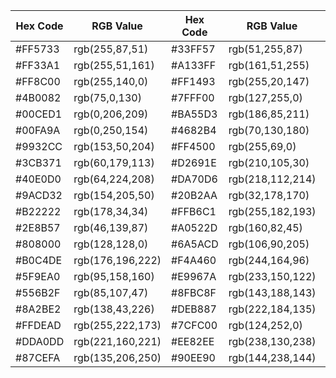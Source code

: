 | Hex Code | RGB Value        | Hex Code | RGB Value        | Hex Code | RGB Value        |
| -------- | ---------------- | -------- | ---------------- | -------- | ---------------- |
| #FF5733  | rgb(255,87,51)   | #33FF57  | rgb(51,255,87)   | #3357FF  | rgb(51,87,255)   |
| #FF33A1  | rgb(255,51,161)  | #A133FF  | rgb(161,51,255)  | #33FFF5  | rgb(51,255,245)  |
| #FF8C00  | rgb(255,140,0)   | #FF1493  | rgb(255,20,147)  | #FFD700  | rgb(255,215,0)   |
| #4B0082  | rgb(75,0,130)    | #7FFF00  | rgb(127,255,0)   | #DC143C  | rgb(220,20,60)   |
| #00CED1  | rgb(0,206,209)   | #BA55D3  | rgb(186,85,211)  | #8B0000  | rgb(139,0,0)     |
| #00FA9A  | rgb(0,250,154)   | #4682B4  | rgb(70,130,180)  | #ADFF2F  | rgb(173,255,47)  |
| #9932CC  | rgb(153,50,204)  | #FF4500  | rgb(255,69,0)    | #1E90FF  | rgb(30,144,255)  |
| #3CB371  | rgb(60,179,113)  | #D2691E  | rgb(210,105,30)  | #FF6347  | rgb(255,99,71)   |
| #40E0D0  | rgb(64,224,208)  | #DA70D6  | rgb(218,112,214) | #C71585  | rgb(199,21,133)  |
| #9ACD32  | rgb(154,205,50)  | #20B2AA  | rgb(32,178,170)  | #F08080  | rgb(240,128,128) |
| #B22222  | rgb(178,34,34)   | #FFB6C1  | rgb(255,182,193) | #800000  | rgb(128,0,0)     |
| #2E8B57  | rgb(46,139,87)   | #A0522D  | rgb(160,82,45)   | #00BFFF  | rgb(0,191,255)   |
| #808000  | rgb(128,128,0)   | #6A5ACD  | rgb(106,90,205)  | #F0E68C  | rgb(240,230,140) |
| #B0C4DE  | rgb(176,196,222) | #F4A460  | rgb(244,164,96)  | #4169E1  | rgb(65,105,225)  |
| #5F9EA0  | rgb(95,158,160)  | #E9967A  | rgb(233,150,122) | #CD5C5C  | rgb(205,92,92)   |
| #556B2F  | rgb(85,107,47)   | #8FBC8F  | rgb(143,188,143) | #A52A2A  | rgb(165,42,42)   |
| #8A2BE2  | rgb(138,43,226)  | #DEB887  | rgb(222,184,135) | #7B68EE  | rgb(123,104,238) |
| #FFDEAD  | rgb(255,222,173) | #7CFC00  | rgb(124,252,0)   | #FF69B4  | rgb(255,105,180) |
| #DDA0DD  | rgb(221,160,221) | #EE82EE  | rgb(238,130,238) | #BDB76B  | rgb(189,183,107) |
| #87CEFA  | rgb(135,206,250) | #90EE90  | rgb(144,238,144) | #FFE4B5  | rgb(255,228,181) |
